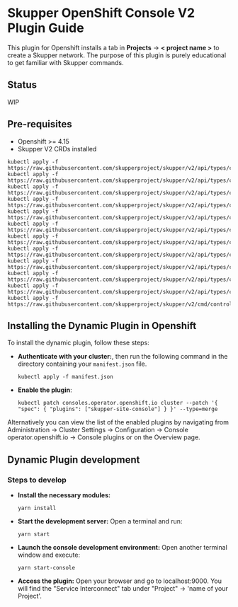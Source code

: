 # Skupper OpenShift Console V2 Plugin Guide

This plugin for Openshift installs a tab in **Projects** -> **< project name >** to create a Skupper network. The purpose of this plugin is purely educational to get familiar with Skupper commands.

## Status

WIP

## Pre-requisites

- Openshift >= 4.15
- Skupper V2 CRDs installed

```shell
kubectl apply -f https://raw.githubusercontent.com/skupperproject/skupper/v2/api/types/crds/skupper_access_grant_crd.yaml
kubectl apply -f https://raw.githubusercontent.com/skupperproject/skupper/v2/api/types/crds/skupper_access_token_crd.yaml
kubectl apply -f https://raw.githubusercontent.com/skupperproject/skupper/v2/api/types/crds/skupper_attached_connector_anchor_crd.yaml
kubectl apply -f https://raw.githubusercontent.com/skupperproject/skupper/v2/api/types/crds/skupper_attached_connector_crd.yaml
kubectl apply -f https://raw.githubusercontent.com/skupperproject/skupper/v2/api/types/crds/skupper_certificate_crd.yaml
kubectl apply -f https://raw.githubusercontent.com/skupperproject/skupper/v2/api/types/crds/skupper_connector_crd.yaml
kubectl apply -f https://raw.githubusercontent.com/skupperproject/skupper/v2/api/types/crds/skupper_link_crd.yaml
kubectl apply -f https://raw.githubusercontent.com/skupperproject/skupper/v2/api/types/crds/skupper_listener_crd.yaml
kubectl apply -f https://raw.githubusercontent.com/skupperproject/skupper/v2/api/types/crds/skupper_router_access_crd.yaml
kubectl apply -f https://raw.githubusercontent.com/skupperproject/skupper/v2/api/types/crds/skupper_secured_access_crd.yaml
kubectl apply -f https://raw.githubusercontent.com/skupperproject/skupper/v2/api/types/crds/skupper_site_crd.yaml
kubectl apply -f https://raw.githubusercontent.com/skupperproject/skupper/v2/cmd/controller/deploy_cluster_scope.yaml
```

## Installing the Dynamic Plugin in Openshift

To install the dynamic plugin, follow these steps:

- **Authenticate with your cluster:**, then run the following command in the directory containing your `manifest.json` file.

  ```shell
  kubectl apply -f manifest.json
  ```

- **Enable the plugin**:

  ```shell
  kubectl patch consoles.operator.openshift.io cluster --patch '{ "spec": { "plugins": ["skupper-site-console"] } }' --type=merge
  ```

 Alternatively you can view the list of the enabled plugins by navigating from Administration → Cluster Settings → Configuration → Console operator.openshift.io → Console plugins or on the Overview page.

## Dynamic Plugin development

### Steps to develop

- **Install the necessary modules:**

  ```shell
  yarn install
  ```

- **Start the development server:** Open a terminal and run:

  ```shell
  yarn start
  ```

- **Launch the console development environment:** Open another terminal window and execute:

  ```shell
  yarn start-console
  ```

- **Access the plugin:** Open your browser and go to localhost:9000. You will find the "Service Interconnect" tab under "Project" -> 'name of your Project'.
